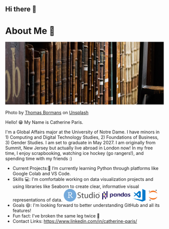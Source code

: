 ## Hi there 👋
# About Me 👋 

<code><img height="200px" src="assets/thomas-bormans-IHQHXj3jv6E-unsplash.jpg"></code>

<span>Photo by <a href="https://unsplash.com/@thomasbormans?utm_source=unsplash&amp;utm_medium=referral&amp;utm_content=creditCopyText">Thomas Bormans</a> on <a href="https://unsplash.com/s/photos/old-books?utm_source=unsplash&amp;utm_medium=referral&amp;utm_content=creditCopyText">Unsplash</a></span>


Hello! 😁 My Name is Catherine Paris. 

I'm a Global Affairs major at the University of Notre Dame. I have minors in 1) Computing and Digital Technology Studies, 2) Foundations of Business, 3) Gender Studies. I am set to graduate in May 2027. I am originally from Summit, New Jersey but actually live abroad in London now! In my free time, I enjoy scrapbooking, watching ice hockey (go rangers!), and spending time with my friends :)

- Current Projects:🌱 I’m currently learning Python through platforms like Google Colab and VS Code.
- Skills 💻: I'm comfortable working on data visualization projects and using libraries like Seaborn to create clear, informative visual representations of data.
<code><img height="40" src="assets/RStudio.png"></code>
<code><img height="40" src="assets/pandas.png"></code>
<code><img height="40" src="assets/visual-studio-code.png"></code>
<code><img height="40" src="assets/jupyter-notebook.png"></code>
- Goals 😄:  I'm looking forward to better understanding GitHub and all its features! 
- Fun fact: I've broken the same leg twice 🫣
- Contact Links: https://www.linkedin.com/in/catherine-paris/ 


<!--
**cath2705/cath2705** is a ✨ _special_ ✨ repository because its `README.md` (this file) appears on your GitHub profile.

Here are some ideas to get you started:

- 🔭 I’m currently working on ...
- 🌱 I’m currently learning ...
- 👯 I’m looking to collaborate on ...
- 🤔 I’m looking for help with ...
- 💬 Ask me about ...
- 📫 How to reach me: ...
- 😄 Pronouns: ...
- ⚡ Fun fact: ...
-->